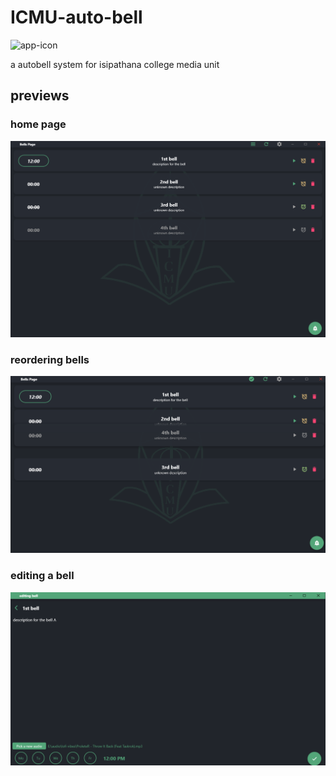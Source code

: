 # ICMU-auto-bell

![app-icon](assets/icon.ico)

a autobell system for isipathana college media unit

## previews

### home page

![home-page](assets/homePage.png "homePage")

### reordering bells

![reordering](assets/reordering.png "reordering")

### editing a bell

![edit-page](assets/editingBell.png "EditingPage")
